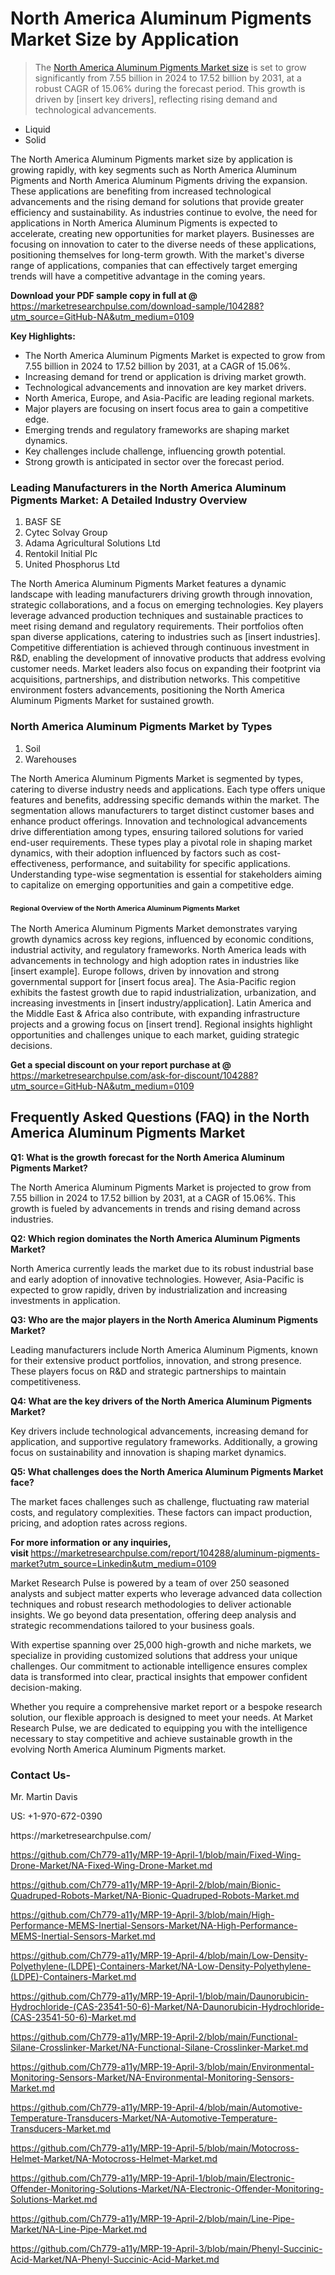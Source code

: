 <h1>North America Aluminum Pigments Market&nbsp;Size by Application</h1><blockquote><p>The <a href="https://marketresearchpulse.com/download-sample/104288?utm_source=GitHub-NA&amp;utm_medium=0109">North America Aluminum Pigments Market size</a> is set to grow significantly from 7.55 billion in 2024 to 17.52 billion by 2031, at a robust CAGR of 15.06% during the forecast period. This growth is driven by [insert key drivers], reflecting rising demand and technological advancements.</p></blockquote><ul><li>Liquid<li> Solid</li></ul><p>The North America Aluminum Pigments market size by application is growing rapidly, with key segments such as North America Aluminum Pigments and North America Aluminum Pigments driving the expansion. These applications are benefiting from increased technological advancements and the rising demand for solutions that provide greater efficiency and sustainability. As industries continue to evolve, the need for applications in North America Aluminum Pigments is expected to accelerate, creating new opportunities for market players. Businesses are focusing on innovation to cater to the diverse needs of these applications, positioning themselves for long-term growth. With the market's diverse range of applications, companies that can effectively target emerging trends will have a competitive advantage in the coming years.</p><p><strong>Download your PDF sample copy in full at @ </strong><a href="https://marketresearchpulse.com/download-sample/104288?utm_source=GitHub-NA&amp;utm_medium=0109">https://marketresearchpulse.com/download-sample/104288?utm_source=GitHub-NA&amp;utm_medium=0109</a></p><p><strong>Key Highlights: </strong></p><ul><li>The North America Aluminum Pigments Market is expected to grow from 7.55 billion in 2024 to 17.52 billion by 2031, at a CAGR of 15.06%.</li><li>Increasing demand for trend or application is driving market growth.</li><li>Technological advancements and innovation are key market drivers.</li><li>North America, Europe, and Asia-Pacific are leading regional markets.</li><li>Major players are focusing on insert focus area to gain a competitive edge.</li><li>Emerging trends and regulatory frameworks are shaping market dynamics.</li><li>Key challenges include challenge, influencing growth potential.</li><li>Strong growth is anticipated in sector over the forecast period.</li></ul><h3>Leading Manufacturers in the North America Aluminum Pigments Market: A Detailed Industry Overview</h3><ol><li>BASF SE</li><li>Cytec Solvay Group</li><li>Adama Agricultural Solutions Ltd</li><li>Rentokil Initial Plc</li><li>United Phosphorus Ltd</li></ol><div class="flex max-w-full flex-col flex-grow"><div class="min-h-8 text-message flex w-full flex-col items-end gap-2 whitespace-normal break-words [.text-message+&amp;]:mt-5" dir="auto" data-message-author-role="assistant" data-message-id="fd8432e4-4910-450d-b182-61b7bfb0a01f" data-message-model-slug="gpt-4o"><div class="flex w-full flex-col gap-1 empty:hidden first:pt-[3px]"><div class="markdown prose w-full break-words dark:prose-invert light"><p>The North America Aluminum Pigments Market features a dynamic landscape with leading manufacturers driving growth through innovation, strategic collaborations, and a focus on emerging technologies. Key players leverage advanced production techniques and sustainable practices to meet rising demand and regulatory requirements. Their portfolios often span diverse applications, catering to industries such as [insert industries]. Competitive differentiation is achieved through continuous investment in R&amp;D, enabling the development of innovative products that address evolving customer needs. Market leaders also focus on expanding their footprint via acquisitions, partnerships, and distribution networks. This competitive environment fosters advancements, positioning the North America Aluminum Pigments Market for sustained growth.</p></div></div></div></div><h3>North America Aluminum Pigments Market by Types</h3><ol><li>Soil<li> Warehouses</li></ol><div class="flex max-w-full flex-col flex-grow"><div class="min-h-8 text-message flex w-full flex-col items-end gap-2 whitespace-normal break-words [.text-message+&amp;]:mt-5" dir="auto" data-message-author-role="assistant" data-message-id="084470be-0bb7-4664-bddf-5156b4f41249" data-message-model-slug="gpt-4o-mini"><div class="flex w-full flex-col gap-1 empty:hidden first:pt-[3px]"><div class="markdown prose w-full break-words dark:prose-invert light"><p>The North America Aluminum Pigments Market is segmented by types, catering to diverse industry needs and applications. Each type offers unique features and benefits, addressing specific demands within the market. The segmentation allows manufacturers to target distinct customer bases and enhance product offerings. Innovation and technological advancements drive differentiation among types, ensuring tailored solutions for varied end-user requirements. These types play a pivotal role in shaping market dynamics, with their adoption influenced by factors such as cost-effectiveness, performance, and suitability for specific applications. Understanding type-wise segmentation is essential for stakeholders aiming to capitalize on emerging opportunities and gain a competitive edge.</p></div></div></div></div><h3><span style="font-size: 11px;">Regional Overview of the North America Aluminum Pigments Market</span></h3><div class="flex max-w-full flex-col flex-grow"><div class="min-h-8 text-message flex w-full flex-col items-end gap-2 whitespace-normal break-words [.text-message+&amp;]:mt-5" dir="auto" data-message-author-role="assistant" data-message-id="e9038762-ce64-4e30-91c9-9bd413514231" data-message-model-slug="gpt-4o-mini"><div class="flex w-full flex-col gap-1 empty:hidden first:pt-[3px]"><div class="markdown prose w-full break-words dark:prose-invert light"><p>The North America Aluminum Pigments Market demonstrates varying growth dynamics across key regions, influenced by economic conditions, industrial activity, and regulatory frameworks. North America leads with advancements in technology and high adoption rates in industries like [insert example]. Europe follows, driven by innovation and strong governmental support for [insert focus area]. The Asia-Pacific region exhibits the fastest growth due to rapid industrialization, urbanization, and increasing investments in [insert industry/application]. Latin America and the Middle East &amp; Africa also contribute, with expanding infrastructure projects and a growing focus on [insert trend]. Regional insights highlight opportunities and challenges unique to each market, guiding strategic decisions.</p></div></div></div></div><p><strong>Get a special discount on your report purchase at @ </strong><a href="https://marketresearchpulse.com/ask-for-discount/104288?utm_source=GitHub-NA&amp;utm_medium=0109">https://marketresearchpulse.com/ask-for-discount/104288?utm_source=GitHub-NA&amp;utm_medium=0109</a></p><h2>Frequently Asked Questions (FAQ) in the North America Aluminum Pigments Market</h2><p><strong>Q1: What is the growth forecast for the North America Aluminum Pigments Market?</strong></p><p>The North America Aluminum Pigments Market is projected to grow from 7.55 billion in 2024 to 17.52 billion by 2031, at a CAGR of 15.06%. This growth is fueled by advancements in trends and rising demand across industries.</p><p><strong>Q2: Which region dominates the North America Aluminum Pigments Market?</strong></p><p>North America currently leads the market due to its robust industrial base and early adoption of innovative technologies. However, Asia-Pacific is expected to grow rapidly, driven by industrialization and increasing investments in application.</p><p><strong>Q3: Who are the major players in the North America Aluminum Pigments Market?</strong></p><p>Leading manufacturers include North America Aluminum Pigments, known for their extensive product portfolios, innovation, and strong presence. These players focus on R&amp;D and strategic partnerships to maintain competitiveness.</p><p><strong>Q4: What are the key drivers of the North America Aluminum Pigments Market?</strong></p><p>Key drivers include technological advancements, increasing demand for application, and supportive regulatory frameworks. Additionally, a growing focus on sustainability and innovation is shaping market dynamics.</p><p><strong>Q5: What challenges does the North America Aluminum Pigments Market face?</strong></p><p>The market faces challenges such as challenge, fluctuating raw material costs, and regulatory complexities. These factors can impact production, pricing, and adoption rates across regions.</p><p><strong>For more information or any inquiries, visit&nbsp;</strong><a href="https://marketresearchpulse.com/report/104288/aluminum-pigments-market?utm_source=Linkedin&utm_medium=0109">https://marketresearchpulse.com/report/104288/aluminum-pigments-market?utm_source=Linkedin&utm_medium=0109</a></p><p>Market Research Pulse is powered by a team of over 250 seasoned analysts and subject matter experts who leverage advanced data collection techniques and robust research methodologies to deliver actionable insights. We go beyond data presentation, offering deep analysis and strategic recommendations tailored to your business goals.</p><p>With expertise spanning over 25,000 high-growth and niche markets, we specialize in providing customized solutions that address your unique challenges. Our commitment to actionable intelligence ensures complex data is transformed into clear, practical insights that empower confident decision-making.</p><p>Whether you require a comprehensive market report or a bespoke research solution, our flexible approach is designed to meet your needs. At Market Research Pulse, we are dedicated to equipping you with the intelligence necessary to stay competitive and achieve sustainable growth in the evolving North America Aluminum Pigments market.</p><h3><strong>Contact Us-</strong></h3><p>Mr. Martin Davis</p><p>US: +1-970-672-0390</p><p>https://marketresearchpulse.com/</p><p><a href="https://github.com/Ch779-a11y/MRP-19-April-1/blob/main/Fixed-Wing-Drone-Market/NA-Fixed-Wing-Drone-Market.md">https://github.com/Ch779-a11y/MRP-19-April-1/blob/main/Fixed-Wing-Drone-Market/NA-Fixed-Wing-Drone-Market.md</a></p><p><a href="https://github.com/Ch779-a11y/MRP-19-April-2/blob/main/Bionic-Quadruped-Robots-Market/NA-Bionic-Quadruped-Robots-Market.md">https://github.com/Ch779-a11y/MRP-19-April-2/blob/main/Bionic-Quadruped-Robots-Market/NA-Bionic-Quadruped-Robots-Market.md</a></p><p><a href="https://github.com/Ch779-a11y/MRP-19-April-3/blob/main/High-Performance-MEMS-Inertial-Sensors-Market/NA-High-Performance-MEMS-Inertial-Sensors-Market.md">https://github.com/Ch779-a11y/MRP-19-April-3/blob/main/High-Performance-MEMS-Inertial-Sensors-Market/NA-High-Performance-MEMS-Inertial-Sensors-Market.md</a></p><p><a href="https://github.com/Ch779-a11y/MRP-19-April-4/blob/main/Low-Density-Polyethylene-(LDPE)-Containers-Market/NA-Low-Density-Polyethylene-(LDPE)-Containers-Market.md">https://github.com/Ch779-a11y/MRP-19-April-4/blob/main/Low-Density-Polyethylene-(LDPE)-Containers-Market/NA-Low-Density-Polyethylene-(LDPE)-Containers-Market.md</a></p><p><a href="https://github.com/Ch779-a11y/MRP-19-April-1/blob/main/Daunorubicin-Hydrochloride-(CAS-23541-50-6)-Market/NA-Daunorubicin-Hydrochloride-(CAS-23541-50-6)-Market.md">https://github.com/Ch779-a11y/MRP-19-April-1/blob/main/Daunorubicin-Hydrochloride-(CAS-23541-50-6)-Market/NA-Daunorubicin-Hydrochloride-(CAS-23541-50-6)-Market.md</a></p><p><a href="https://github.com/Ch779-a11y/MRP-19-April-2/blob/main/Functional-Silane-Crosslinker-Market/NA-Functional-Silane-Crosslinker-Market.md">https://github.com/Ch779-a11y/MRP-19-April-2/blob/main/Functional-Silane-Crosslinker-Market/NA-Functional-Silane-Crosslinker-Market.md</a></p><p><a href="https://github.com/Ch779-a11y/MRP-19-April-3/blob/main/Environmental-Monitoring-Sensors-Market/NA-Environmental-Monitoring-Sensors-Market.md">https://github.com/Ch779-a11y/MRP-19-April-3/blob/main/Environmental-Monitoring-Sensors-Market/NA-Environmental-Monitoring-Sensors-Market.md</a></p><p><a href="https://github.com/Ch779-a11y/MRP-19-April-4/blob/main/Automotive-Temperature-Transducers-Market/NA-Automotive-Temperature-Transducers-Market.md">https://github.com/Ch779-a11y/MRP-19-April-4/blob/main/Automotive-Temperature-Transducers-Market/NA-Automotive-Temperature-Transducers-Market.md</a></p><p><a href="https://github.com/Ch779-a11y/MRP-19-April-5/blob/main/Motocross-Helmet-Market/NA-Motocross-Helmet-Market.md">https://github.com/Ch779-a11y/MRP-19-April-5/blob/main/Motocross-Helmet-Market/NA-Motocross-Helmet-Market.md</a></p><p><a href="https://github.com/Ch779-a11y/MRP-19-April-1/blob/main/Electronic-Offender-Monitoring-Solutions-Market/NA-Electronic-Offender-Monitoring-Solutions-Market.md">https://github.com/Ch779-a11y/MRP-19-April-1/blob/main/Electronic-Offender-Monitoring-Solutions-Market/NA-Electronic-Offender-Monitoring-Solutions-Market.md</a></p><p><a href="https://github.com/Ch779-a11y/MRP-19-April-2/blob/main/Line-Pipe-Market/NA-Line-Pipe-Market.md">https://github.com/Ch779-a11y/MRP-19-April-2/blob/main/Line-Pipe-Market/NA-Line-Pipe-Market.md</a></p><p><a href="https://github.com/Ch779-a11y/MRP-19-April-3/blob/main/Phenyl-Succinic-Acid-Market/NA-Phenyl-Succinic-Acid-Market.md">https://github.com/Ch779-a11y/MRP-19-April-3/blob/main/Phenyl-Succinic-Acid-Market/NA-Phenyl-Succinic-Acid-Market.md</a></p>
